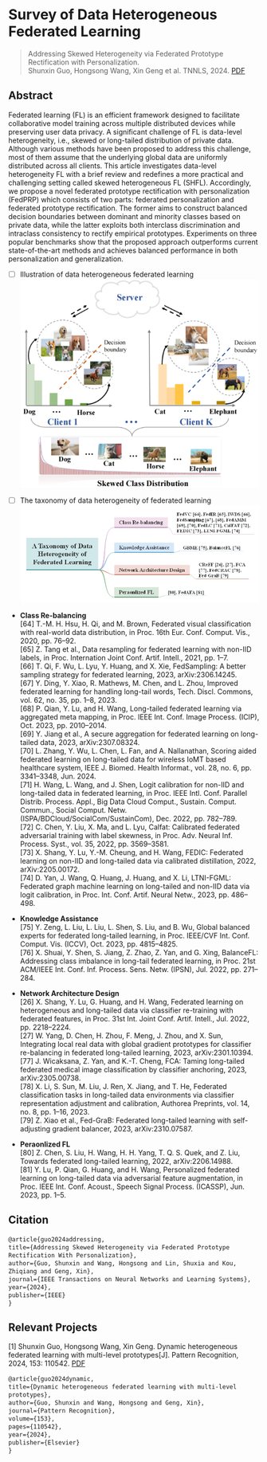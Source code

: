 # Survey of Data Heterogeneous  Federated Learning

 > Addressing Skewed Heterogeneity via Federated Prototype Rectification with Personalization.\
 > Shunxin Guo, Hongsong Wang, Xin Geng et al.  TNNLS, 2024. [PDF](https://arxiv.org/pdf/2408.07966)
## Abstract
Federated learning (FL) is an efficient framework designed to facilitate collaborative model training across multiple distributed devices while preserving user data privacy. A significant challenge of FL is data-level heterogeneity, i.e., skewed or long-tailed distribution of private data. Although various methods have been proposed to address this challenge, most of them assume that the underlying global data are uniformly distributed across all clients. This article investigates data-level heterogeneity FL with a brief review and redefines a more practical and challenging setting called skewed heterogeneous FL (SHFL). Accordingly, we propose a novel federated prototype rectification with personalization (FedPRP) which consists of two parts: federated personalization and federated prototype rectification. The former aims to construct balanced decision boundaries between dominant and minority classes based on private data, while the latter exploits both interclass discrimination and intraclass consistency to rectify empirical prototypes. Experiments on three popular benchmarks show that the proposed approach outperforms current state-of-the-art methods and achieves balanced performance in both personalization and generalization. 

 - [ ] Illustration of data heterogeneous federated learning
![enter image description here](https://github.com/shunxinguo/Survey-of-Data-Heterogeneous-Federated-Learning/blob/main/Illustration%20of%20data%20heterogeneous%20federated%20learning.png)
 
 - [ ] The taxonomy of data heterogeneity of federated learning
![The taxonomy of data heterogeneity of federated learning.](https://github.com/shunxinguo/Survey-of-Data-Heterogeneous-Federated-Learning/blob/main/A%20Taxonomy%20of%20Data%20Heterogeneous%20%20Federated%20learning.jpg)

 - **Class Re-balancing**\
[64] T.-M. H. Hsu, H. Qi, and M. Brown, Federated visual classification with real-world data distribution, in Proc. 16th Eur. Conf. Comput. Vis., 2020, pp. 76–92.\
[65] Z. Tang et al., Data resampling for federated learning with non-IID labels, in Proc. Internation Joint Conf. Artif. Intell., 2021, pp. 1–7.\
[66] T. Qi, F. Wu, L. Lyu, Y. Huang, and X. Xie, FedSampling: A better sampling strategy for federated learning, 2023, arXiv:2306.14245.\
[67] Y. Ding, Y. Xiao, R. Mathews, M. Chen, and L. Zhou, Improved federated learning for handling long-tail words, Tech. Discl. Commons, vol. 62, no. 35, pp. 1–8, 2023.\
[68] P. Qian, Y. Lu, and H. Wang, Long-tailed federated learning via aggregated meta mapping, in Proc. IEEE Int. Conf. Image Process. (ICIP), Oct. 2023, pp. 2010–2014.\
[69] Y. Jiang et al., A secure aggregation for federated learning on long-tailed data, 2023, arXiv:2307.08324.\
[70] L. Zhang, Y. Wu, L. Chen, L. Fan, and A. Nallanathan, Scoring aided federated learning on long-tailed data for wireless IoMT based healthcare system, IEEE J. Biomed. Health Informat., vol. 28, no. 6, pp. 3341–3348, Jun. 2024. \
[71] H. Wang, L. Wang, and J. Shen, Logit calibration for non-IID and long-tailed data in federated learning, in Proc. IEEE Intl. Conf. Parallel Distrib. Process. Appl., Big Data Cloud Comput., Sustain. Comput. Commun., Social Comput. Netw. (ISPA/BDCloud/SocialCom/SustainCom), Dec. 2022, pp. 782–789.\
[72] C. Chen, Y. Liu, X. Ma, and L. Lyu, Calfat: Calibrated federated adversarial training with label skewness, in Proc. Adv. Neural Inf. Process. Syst., vol. 35, 2022, pp. 3569–3581.\
[73] X. Shang, Y. Lu, Y.-M. Cheung, and H. Wang, FEDIC: Federated learning on non-IID and long-tailed data via calibrated distillation, 2022, arXiv:2205.00172.\
[74] D. Yan, J. Wang, Q. Huang, J. Huang, and X. Li, LTNI-FGML: Federated graph machine learning on long-tailed and non-IID data via logit calibration, in Proc. Int. Conf. Artif. Neural Netw., 2023, pp. 486–498.

 - **Knowledge Assistance**\
	 [75] Y. Zeng, L. Liu, L. Liu, L. Shen, S. Liu, and B. Wu, Global balanced experts for federated long-tailed learning, in Proc. IEEE/CVF Int. Conf. Comput. Vis. (ICCV), Oct. 2023, pp. 4815–4825.\
	 [76] X. Shuai, Y. Shen, S. Jiang, Z. Zhao, Z. Yan, and G. Xing, BalanceFL: Addressing class imbalance in long-tail federated learning, in Proc. 21st ACM/IEEE Int. Conf. Inf. Process. Sens. Netw. (IPSN), Jul. 2022, pp. 271–284.
 - **Network Architecture Design**\
	 [26] X. Shang, Y. Lu, G. Huang, and H. Wang, Federated learning on heterogeneous and long-tailed data via classifier re-training with federated features, in Proc. 31st Int. Joint Conf. Artif. Intell., Jul. 2022, pp. 2218–2224.\
	 [27] W. Yang, D. Chen, H. Zhou, F. Meng, J. Zhou, and X. Sun, Integrating local real data with global gradient prototypes for classifier re-balancing in federated long-tailed learning, 2023, arXiv:2301.10394.\
	 [77] J. Wicaksana, Z. Yan, and K.-T. Cheng, FCA: Taming long-tailed federated medical image classification by classifier anchoring, 2023, arXiv:2305.00738.\
	 [78] X. Li, S. Sun, M. Liu, J. Ren, X. Jiang, and T. He, Federated classification tasks in long-tailed data environments via classifier representation adjustment and calibration, Authorea Preprints, vol. 14, no. 8, pp. 1–16, 2023.\
	 [79] Z. Xiao et al., Fed-GraB: Federated long-tailed learning with self-adjusting gradient balancer, 2023, arXiv:2310.07587.
 
 - **Peraonlized FL**\
	[80] Z. Chen, S. Liu, H. Wang, H. H. Yang, T. Q. S. Quek, and Z. Liu, Towards federated long-tailed learning, 2022, arXiv:2206.14988.\
	[81] Y. Lu, P. Qian, G. Huang, and H. Wang, Personalized federated learning on long-tailed data via adversarial feature augmentation, in Proc. IEEE Int. Conf. Acoust., Speech Signal Process. (ICASSP), Jun. 2023, pp. 1–5.
## Citation
    @article{guo2024addressing,
    title={Addressing Skewed Heterogeneity via Federated Prototype Rectification With Personalization},
    author={Guo, Shunxin and Wang, Hongsong and Lin, Shuxia and Kou, Zhiqiang and Geng, Xin},
    journal={IEEE Transactions on Neural Networks and Learning Systems},
    year={2024},
    publisher={IEEE}
    }
    
## Relevant Projects
[1] Shunxin Guo, Hongsong Wang, Xin Geng. Dynamic heterogeneous federated learning with multi-level prototypes[J]. Pattern Recognition, 2024, 153: 110542. [PDF](https://arxiv.org/pdf/2312.09881)

    @article{guo2024dynamic,
    title={Dynamic heterogeneous federated learning with multi-level prototypes},
    author={Guo, Shunxin and Wang, Hongsong and Geng, Xin},
    journal={Pattern Recognition},
    volume={153},
    pages={110542},
    year={2024},
    publisher={Elsevier}
    }
